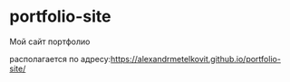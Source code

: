 # portfolio-site

Мой сайт портфолио

располагается по адресу:https://alexandrmetelkovit.github.io/portfolio-site/
